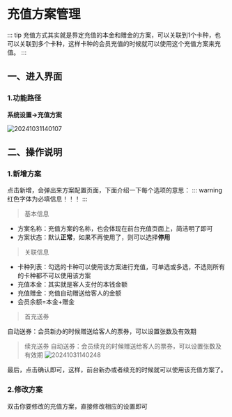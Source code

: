 # 充值方案管理
::: tip
充值方式其实就是界定充值的本金和赠金的方案，可以关联到1个卡种，也可以关联到多个卡种，这样卡种的会员充值的时候就可以使用这个充值方案来充值。
:::
## 一、进入界面
### 1.功能路径
**系统设置->充值方案**

![20241031140107](https://wiki-cdsoft.oss-cn-hangzhou.aliyuncs.com/20241031140107.png)

## 二、操作说明
### 1.新增方案
点击新增，会弹出来方案配置页面，下面介绍一下每个选项的意思：
::: warning
红色字体为必填信息！！！
:::
>基本信息

+ 方案名称：充值方案的名称，也会体现在前台充值页面上，简洁明了即可
+ 方案状态：默认**正常**，如果不再使用了，则可以选择**停用**
>关联信息
+ 卡种列表：勾选的卡种可以使用该方案进行充值，可单选或多选，不选则所有的卡种都不可以使用该方案
+ 充值本金：其实就是客人支付的本钱金额
+ 充值赠金：充值自动赠送给客人的金额
+ 会员余额=本金+赠金
>首充送券

自动送券：会员新办的时候赠送给客人的票券，可以设置张数及有效期

>续充送券
自动送券：会员续充的时候赠送给客人的票券，可以设置张数及有效期
![20241031140248](https://wiki-cdsoft.oss-cn-hangzhou.aliyuncs.com/20241031140248.png)


最后，点击确认即可，这样，前台新办或者续充的时候就可以使用该充值方案了。

### 2.修改方案
双击你要修改的充值方案，直接修改相应的设置即可